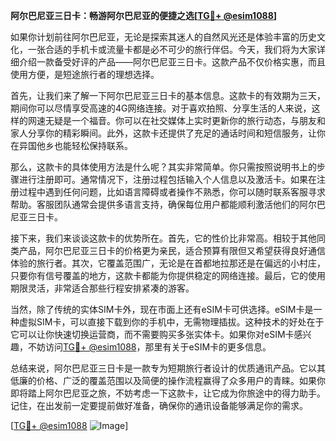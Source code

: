 **阿尔巴尼亚三日卡：畅游阿尔巴尼亚的便捷之选[[TG💪+ @esim1088](https://t.me/s/esim1088)]**

如果你计划前往阿尔巴尼亚，无论是探索其迷人的自然风光还是体验丰富的历史文化，一张合适的手机卡或流量卡都是必不可少的旅行伴侣。今天，我们将为大家详细介绍一款备受好评的产品——阿尔巴尼亚三日卡。这款产品不仅价格实惠，而且使用方便，是短途旅行者的理想选择。

首先，让我们来了解一下阿尔巴尼亚三日卡的基本信息。这款卡的有效期为三天，期间你可以尽情享受高速的4G网络连接。对于喜欢拍照、分享生活的人来说，这样的网速无疑是一个福音。你可以在社交媒体上实时更新你的旅行动态，与朋友和家人分享你的精彩瞬间。此外，这款卡还提供了充足的通话时间和短信服务，让你在异国他乡也能轻松保持联系。

那么，这款卡的具体使用方法是什么呢？其实非常简单。你只需按照说明书上的步骤进行注册即可。通常情况下，注册过程包括输入个人信息以及激活卡。如果在注册过程中遇到任何问题，比如语言障碍或者操作不熟悉，你可以随时联系客服寻求帮助。客服团队通常会提供多语言支持，确保每位用户都能顺利激活他们的阿尔巴尼亚三日卡。

接下来，我们来谈谈这款卡的优势所在。首先，它的性价比非常高。相较于其他同类产品，阿尔巴尼亚三日卡的价格更为亲民，适合预算有限但又希望获得良好通信体验的旅行者。其次，它覆盖范围广，无论是在首都地拉那还是在偏远的小村庄，只要你有信号覆盖的地方，这款卡都能为你提供稳定的网络连接。最后，它的使用期限灵活，非常适合那些行程安排紧凑的游客。

当然，除了传统的实体SIM卡外，现在市面上还有eSIM卡可供选择。eSIM卡是一种虚拟SIM卡，可以直接下载到你的手机中，无需物理插拔。这种技术的好处在于它可以让你快速切换运营商，而不需要购买多张实体卡。如果你对eSIM卡感兴趣，不妨访问[TG💪+ @esim1088](https://t.me/s/esim1088)，那里有关于eSIM卡的更多信息。

总结来说，阿尔巴尼亚三日卡是一款专为短期旅行者设计的优质通讯产品。它以其低廉的价格、广泛的覆盖范围以及简便的操作流程赢得了众多用户的青睐。如果你即将踏上阿尔巴尼亚之旅，不妨考虑一下这款卡，让它成为你旅途中的得力助手。记住，在出发前一定要提前做好准备，确保你的通讯设备能够满足你的需求。

[[TG💪+ @esim1088](https://t.me/s/esim1088) ![Image](https://i.postimg.cc/4NQfJmqS/Snipaste-2025-05-13-00-14-12.png)]